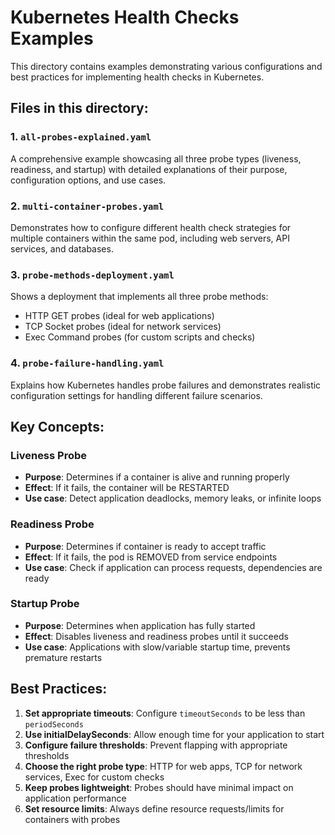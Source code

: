 # Kubernetes Health Checks Examples

This directory contains examples demonstrating various configurations and best practices for implementing health checks in Kubernetes.

## Files in this directory:

### 1. `all-probes-explained.yaml`
A comprehensive example showcasing all three probe types (liveness, readiness, and startup) with detailed explanations of their purpose, configuration options, and use cases.

### 2. `multi-container-probes.yaml`
Demonstrates how to configure different health check strategies for multiple containers within the same pod, including web servers, API services, and databases.

### 3. `probe-methods-deployment.yaml`
Shows a deployment that implements all three probe methods:
- HTTP GET probes (ideal for web applications)
- TCP Socket probes (ideal for network services)
- Exec Command probes (for custom scripts and checks)

### 4. `probe-failure-handling.yaml`
Explains how Kubernetes handles probe failures and demonstrates realistic configuration settings for handling different failure scenarios.

## Key Concepts:

### Liveness Probe
- **Purpose**: Determines if a container is alive and running properly
- **Effect**: If it fails, the container will be RESTARTED
- **Use case**: Detect application deadlocks, memory leaks, or infinite loops

### Readiness Probe
- **Purpose**: Determines if container is ready to accept traffic
- **Effect**: If it fails, the pod is REMOVED from service endpoints
- **Use case**: Check if application can process requests, dependencies are ready

### Startup Probe
- **Purpose**: Determines when application has fully started
- **Effect**: Disables liveness and readiness probes until it succeeds
- **Use case**: Applications with slow/variable startup time, prevents premature restarts

## Best Practices:

1. **Set appropriate timeouts**: Configure `timeoutSeconds` to be less than `periodSeconds`
2. **Use initialDelaySeconds**: Allow enough time for your application to start
3. **Configure failure thresholds**: Prevent flapping with appropriate thresholds
4. **Choose the right probe type**: HTTP for web apps, TCP for network services, Exec for custom checks
5. **Keep probes lightweight**: Probes should have minimal impact on application performance
6. **Set resource limits**: Always define resource requests/limits for containers with probes
